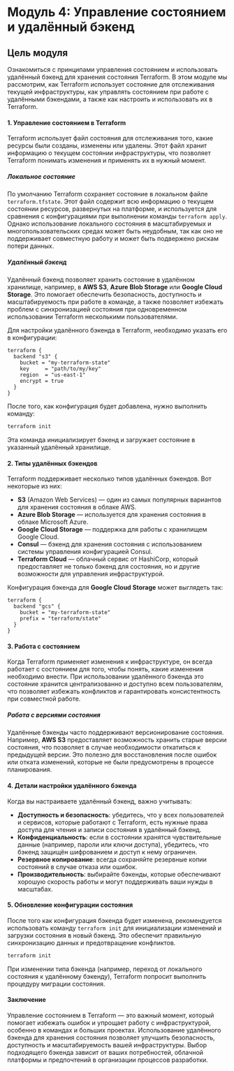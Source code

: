 # Модуль 4: Управление состоянием и удалённый бэкенд

## **Цель модуля**

Ознакомиться с принципами управления состоянием и использовать удалённый бэкенд для хранения состояния Terraform. В этом модуле мы рассмотрим, как Terraform использует состояние для отслеживания текущей инфраструктуры, как управлять состоянием при работе с удалёнными бэкендами, а также как настроить и использовать их в Terraform.

#### 1. **Управление состоянием в Terraform**

Terraform использует файл состояния для отслеживания того, какие ресурсы были созданы, изменены или удалены. Этот файл хранит информацию о текущем состоянии инфраструктуры, что позволяет Terraform понимать изменения и применять их в нужный момент.

##### Локальное состояние

По умолчанию Terraform сохраняет состояние в локальном файле `terraform.tfstate`. Этот файл содержит всю информацию о текущем состоянии ресурсов, развернутых на платформе, и используется для сравнения с конфигурациями при выполнении команды `terraform apply`. Однако использование локального состояния в масштабируемых и многопользовательских средах может быть неудобным, так как оно не поддерживает совместную работу и может быть подвержено рискам потери данных.

##### Удалённый бэкенд

Удалённый бэкенд позволяет хранить состояние в удалённом хранилище, например, в **AWS S3**, **Azure Blob Storage** или **Google Cloud Storage**. Это помогает обеспечить безопасность, доступность и масштабируемость при работе в команде, а также позволяет избежать проблем с синхронизацией состояния при одновременном использовании Terraform несколькими пользователями.

Для настройки удалённого бэкенда в Terraform, необходимо указать его в конфигурации:

```hcl
terraform {
  backend "s3" {
    bucket = "my-terraform-state"
    key     = "path/to/my/key"
    region  = "us-east-1"
    encrypt = true
  }
}
```

После того, как конфигурация будет добавлена, нужно выполнить команду:

```bash
terraform init
```

Эта команда инициализирует бэкенд и загружает состояние в указанный удалённый хранилище.

#### 2. **Типы удалённых бэкендов**

Terraform поддерживает несколько типов удалённых бэкендов. Вот некоторые из них:

* **S3** (Amazon Web Services) — один из самых популярных вариантов для хранения состояния в облаке AWS.
* **Azure Blob Storage** — используется для хранения состояния в облаке Microsoft Azure.
* **Google Cloud Storage** — поддержка для работы с хранилищем Google Cloud.
* **Consul** — бэкенд для хранения состояния с использованием системы управления конфигурацией Consul.
* **Terraform Cloud** — облачный сервис от HashiCorp, который предоставляет не только бэкенд для состояния, но и другие возможности для управления инфраструктурой.

Конфигурация бэкенда для **Google Cloud Storage** может выглядеть так:

```hcl
terraform {
  backend "gcs" {
    bucket = "my-terraform-state"
    prefix = "terraform/state"
  }
}
```

#### 3. **Работа с состоянием**

Когда Terraform применяет изменения к инфраструктуре, он всегда работает с состоянием для того, чтобы понять, какие изменения необходимо внести. При использовании удалённого бэкенда это состояние хранится централизованно и доступно всем пользователям, что позволяет избежать конфликтов и гарантировать консистентность при совместной работе.

##### Работа с версиями состояния

Удалённые бэкенды часто поддерживают версионирование состояния. Например, **AWS S3** предоставляет возможность хранить старые версии состояния, что позволяет в случае необходимости откатиться к предыдущей версии. Это полезно для восстановления после ошибок или отката изменений, которые не были предусмотрены в процессе планирования.

#### 4. **Детали настройки удалённого бэкенда**

Когда вы настраиваете удалённый бэкенд, важно учитывать:

* **Доступность и безопасность**: убедитесь, что у всех пользователей и сервисов, которые работают с Terraform, есть нужные права доступа для чтения и записи состояния в удалённый бэкенд.
* **Конфиденциальность**: если в состоянии хранятся чувствительные данные (например, пароли или ключи доступа), убедитесь, что бэкенд защищён шифрованием и доступ к нему ограничен.
* **Резервное копирование**: всегда сохраняйте резервные копии состояний в случае отказа или ошибок.
* **Производительность**: выбирайте бэкенды, которые обеспечивают хорошую скорость работы и могут поддерживать ваши нужды в масштабах.

#### 5. **Обновление конфигурации состояния**

После того как конфигурация бэкенда будет изменена, рекомендуется использовать команду `terraform init` для инициализации изменений и загрузки состояния в новый бэкенд. Это обеспечит правильную синхронизацию данных и предотвращение конфликтов.

```bash
terraform init
```

При изменении типа бэкенда (например, переход от локального состояния к удалённому бэкенду), Terraform попросит выполнить процедуру миграции состояния.

#### Заключение

Управление состоянием в Terraform — это важный момент, который помогает избежать ошибок и упрощает работу с инфраструктурой, особенно в командах и больших проектах. Использование удалённого бэкенда для хранения состояния позволяет улучшить безопасность, доступность и масштабируемость вашей инфраструктуры. Выбор подходящего бэкенда зависит от ваших потребностей, облачной платформы и предпочтений в организации процессов разработки.
